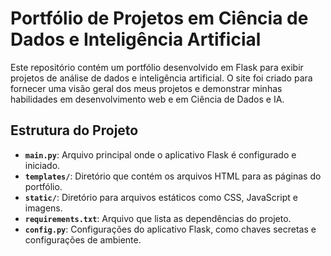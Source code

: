 # Portfólio de Projetos em Ciência de Dados e Inteligência Artificial
Este repositório contém um portfólio desenvolvido em Flask para exibir projetos de análise de dados e inteligência artificial. O site foi criado para fornecer uma visão geral dos meus projetos e demonstrar minhas habilidades em desenvolvimento web e em Ciência de Dados e IA.

## Estrutura do Projeto

- **`main.py`**: Arquivo principal onde o aplicativo Flask é configurado e iniciado.
- **`templates/`**: Diretório que contém os arquivos HTML para as páginas do portfólio.
- **`static/`**: Diretório para arquivos estáticos como CSS, JavaScript e imagens.
- **`requirements.txt`**: Arquivo que lista as dependências do projeto.
- **`config.py`**: Configurações do aplicativo Flask, como chaves secretas e configurações de ambiente.


